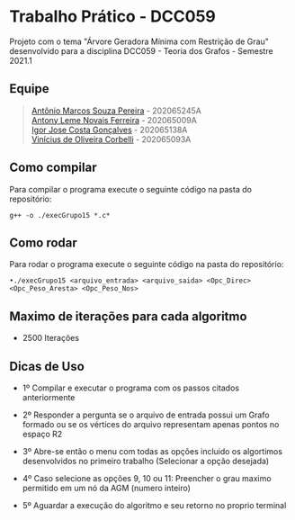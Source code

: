 # Trabalho Prático - DCC059

Projeto com o tema "Árvore Geradora Mínima com Restrição de Grau" desenvolvido para a disciplina DCC059 - Teoria dos Grafos - Semestre 2021.1

## Equipe

> [Antônio Marcos Souza Pereira](https://github.com/antoniomarcossouza) - 202065245A\
> [Antony Leme Novais Ferreira](https://github.com/antonyleme) - 202065009A\
> [Igor Jose Costa Gonçalves](https://github.com/igoorj) - 202065138A\
> [Vinícius de Oliveira Corbelli](https://github.com/ViniciusCorbelli) - 202065093A

## Como compilar

Para compilar o programa execute o seguinte código na pasta do repositório:

```
g++ -o ./execGrupo15 *.c*
```

## Como rodar

Para rodar o programa execute o seguinte código na pasta do repositório:

```
•./execGrupo15 <arquivo_entrada> <arquivo_saida> <Opc_Direc> <Opc_Peso_Aresta> <Opc_Peso_Nos>
```

## Maximo de iterações para cada algoritmo

- 2500 Iterações

## Dicas de Uso

- 1º Compilar e executar o programa com os passos citados anteriormente

- 2º Responder a pergunta se o arquivo de entrada possui um Grafo formado ou se
  os vértices do arquivo representam apenas pontos no espaço R2

- 3º Abre-se então o menu com todas as opções incluido os algortimos desenvolvidos no primeiro trabalho
  (Selecionar a opção desejada)

- 4º Caso selecione as opções 9, 10 ou 11: Preencher o grau maximo permitido em um nó da AGM (numero inteiro)

- 5º Aguardar a execução do algoritmo e seu retorno no proprio terminal
